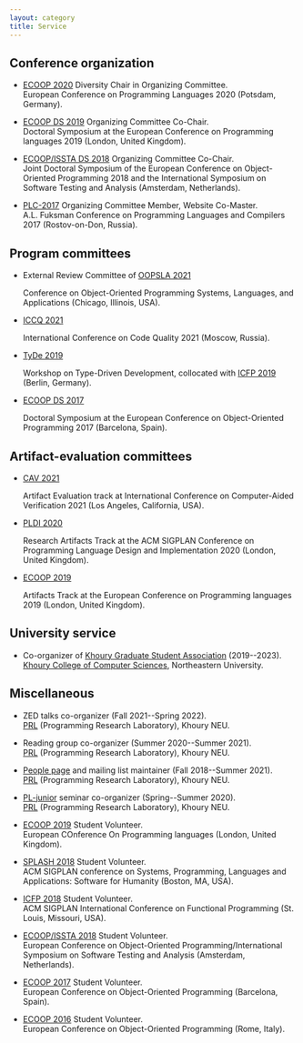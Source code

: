 ```yaml
---
layout: category
title: Service
---
```


## Conference organization 

* [ECOOP 2020](https://2020.ecoop.org/)
  Diversity Chair in Organizing Committee.  
  European Conference on Programming Languages 2020
  (Potsdam, Germany).

* [ECOOP DS 2019](https://2019.ecoop.org/track/ecoop-2019-docsymp)
  Organizing Committee Co-Chair.  
  Doctoral Symposium at the European Conference on Programming languages 2019
  (London, United Kingdom).

* [ECOOP/ISSTA DS 2018](https://conf.researchr.org/track/ecoop-issta-2018/ecoop-issta-2018-doctoral-symposium)
  Organizing Committee Co-Chair.  
  Joint Doctoral Symposium of
  the European Conference on Object-Oriented Programming 2018 and
  the International Symposium on Software Testing and Analysis
  (Amsterdam, Netherlands).

* [PLC-2017](http://plc.sfedu.ru/index.html)
  Organizing Committee Member, Website Co-Master.  
  A.L. Fuksman Conference on Programming Languages and Compilers 2017
  (Rostov-on-Don, Russia). 

## Program committees

* External Review Committee of
  [OOPSLA 2021](https://2021.splashcon.org/track/splash-2021-oopsla)  
  <!--Program Committee Member.  -->
  Conference on Object-Oriented Programming Systems, Languages, and Applications
  (Chicago, Illinois, USA).

* [ICCQ 2021](https://www.iccq.ru/)  
  <!--Program Committee Member.  -->
  International Conference on Code Quality 2021
  (Moscow, Russia).

* [TyDe 2019](https://icfp19.sigplan.org/home/tyde-2019)  
  <!--Program Committee Member.  -->
  Workshop on Type-Driven Development,
  collocated with [ICFP 2019](https://icfp19.sigplan.org/home) 
  (Berlin, Germany).

* [ECOOP DS 2017](http://2017.ecoop.org/track/ecoop-2017-Doctoral-Symposium)  
  <!--Program Committee Member.  -->
  Doctoral Symposium at the European Conference on Object-Oriented Programming 2017
  (Barcelona, Spain).

## Artifact-evaluation committees

* [CAV 2021](http://i-cav.org/2021/artifact-evaluation/)  
  <!--Artifact Evaluation Committee Member.  -->
  Artifact Evaluation track at
  International Conference on Computer-Aided Verification 2021
  (Los Angeles, California, USA).

* [PLDI 2020](https://pldi20.sigplan.org/track/pldi-2020-PLDI-Research-Artifacts)  
  <!--Artifact Evaluation Committee Member.  -->
  Research Artifacts Track at the ACM SIGPLAN Conference 
  on Programming Language Design and Implementation 2020
  (London, United Kingdom).

* [ECOOP 2019](https://2019.ecoop.org/track/ecoop-2019-artifacts)  
  <!--Artifact Evaluation Committee Member.  -->
  Artifacts Track at the European Conference on Programming languages 2019
  (London, United Kingdom).

## University service

* Co-organizer of [Khoury Graduate Student Association](https://khoury-gsa.github.io/) (2019--2023).  
  [Khoury College of Computer Sciences](https://www.khoury.northeastern.edu/),
  Northeastern University.

## Miscellaneous

* ZED talks co-organizer (Fall 2021--Spring 2022).  
  [PRL](http://prl.ccs.neu.edu/) (Programming Research Laboratory),
  Khoury NEU.

* Reading group co-organizer (Summer 2020--Summer 2021).  
  [PRL](http://prl.ccs.neu.edu/) (Programming Research Laboratory),
  Khoury NEU.

* [People page](http://prl.ccs.neu.edu/people.html)
  and mailing list maintainer (Fall 2018--Summer 2021).  
  [PRL](http://prl.ccs.neu.edu/) (Programming Research Laboratory),
  Khoury NEU.

* [PL-junior](https://github.com/nuprl/prl-seminar-junior)
  seminar co-organizer (Spring--Summer 2020).  
  [PRL](http://prl.ccs.neu.edu/) (Programming Research Laboratory),
  Khoury NEU.

* [ECOOP 2019](https://2019.ecoop.org/) Student Volunteer.  
  European COnference On Programming languages (London, United Kingdom).

* [SPLASH 2018](https://2018.splashcon.org/) Student Volunteer.  
  ACM SIGPLAN conference on Systems, Programming, Languages and
  Applications: Software for Humanity (Boston, MA, USA).

* [ICFP 2018](https://icfp18.sigplan.org/) Student Volunteer.  
  ACM SIGPLAN International Conference on Functional Programming
  (St. Louis, Missouri, USA).

* [ECOOP/ISSTA 2018](https://conf.researchr.org/home/ecoop-issta-2018) Student Volunteer.  
  European Conference on Object-Oriented Programming/International
  Symposium on Software Testing and Analysis
  (Amsterdam, Netherlands).
  
* [ECOOP 2017](https://2017.ecoop.org/) Student Volunteer.  
  European Conference on Object-Oriented Programming (Barcelona, Spain).
  
* [ECOOP 2016](https://2016.ecoop.org/) Student Volunteer.  
  European Conference on Object-Oriented Programming (Rome, Italy).
